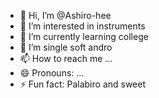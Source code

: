 - 👋 Hi, I’m @Ashiro-hee
- 👀 I’m interested in instruments 
- 🌱 I’m currently learning college 
- 💞️ I’m single soft andro
- 📫 How to reach me ...
- 😄 Pronouns: ...
- ⚡ Fun fact: Palabiro and sweet

<!---
Ashiro-hee/Ashiro-hee is a ✨ special ✨ repository because its `Facts.of.me` (this file) appears on your GitHub profile.
You can click the Preview link to take a look at your changes.
--->
